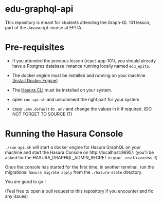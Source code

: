 # edu-graphql-api

This repository is meant for students attending the Graph-QL 101 lesson, part of the Javascript course at EPITA.

# Pre-requisites

- If you attended the previous lesson (react-app-101), you should already have a Postgres database instance running locally named `edu_epita`.

- The docker _engine_ must be installed and running on your machine [[Install Docker Engine]](https://docs.docker.com/engine/install/)

- The [Hasura CLI](https://hasura.io/docs/1.0/graphql/manual/hasura-cli/install-hasura-cli.html#install-hasura-cli) must be installed on your system.

- open `run-api.sh` and uncomment the right part for your system

- copy `.env.default` to `.env` and change the values in it if required. (DO NOT FORGET TO SOURCE IT)

# Running the Hasura Console

`./run-api.sh` will start a docker engine for Hasura GraphQL on your machine and start the Hasura Console on http://localhost:9695/. (you'll be asked for the HASURA_GRAPHQL_ADMIN_SECRET in your `.env` to access it)

Once the console has started for the first time, in another terminal, run the migrations: `hasura migrate apply` from the `./hasura-state` directory.

You are good to go !

(Feel free to open a pull request to this repository if you encounter and fix any issues)

